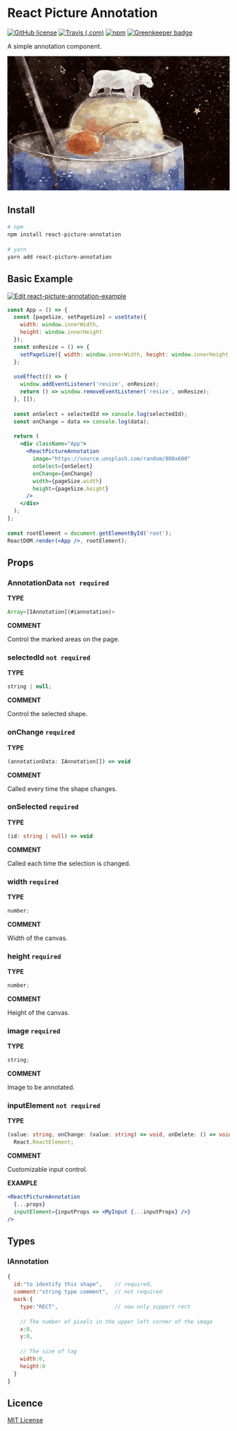 # React Picture Annotation

[![GitHub license](https://img.shields.io/badge/license-MIT-blue.svg)](https://github.com/kunduin/react-picture-annotation/blob/master/LICENSE) [![Travis (.com)](https://img.shields.io/travis/com/kunduin/react-picture-annotation.svg)](https://travis-ci.com/Kunduin/react-picture-annotation) [![npm](https://img.shields.io/npm/v/react-picture-annotation.svg)](https://www.npmjs.com/package/react-picture-annotation) [![Greenkeeper badge](https://badges.greenkeeper.io/Kunduin/react-picture-annotation.svg)](https://greenkeeper.io/)

A simple annotation component.

![rect](./doc/rect.gif)

## Install

```Bash
# npm
npm install react-picture-annotation

# yarn
yarn add react-picture-annotation
```

## Basic Example

[![Edit react-picture-annotation-example](https://codesandbox.io/static/img/play-codesandbox.svg)](https://codesandbox.io/s/react-picture-annotation-example-cw49e?fontsize=14)

```jsx
const App = () => {
  const [pageSize, setPageSize] = useState({
    width: window.innerWidth,
    height: window.innerHeight
  });
  const onResize = () => {
    setPageSize({ width: window.innerWidth, height: window.innerHeight });
  };

  useEffect(() => {
    window.addEventListener('resize', onResize);
    return () => window.removeEventListener('resize', onResize);
  }, []);

  const onSelect = selectedId => console.log(selectedId);
  const onChange = data => console.log(data);

  return (
    <div className="App">
      <ReactPictureAnnotation
        image="https://source.unsplash.com/random/800x600"
        onSelect={onSelect}
        onChange={onChange}
        width={pageSize.width}
        height={pageSize.height}
      />
    </div>
  );
};

const rootElement = document.getElementById('root');
ReactDOM.render(<App />, rootElement);
```

## Props

### AnnotationData `not required`

**TYPE**

```ts
Array<[IAnnotation](#iannotation)>
```

**COMMENT**

Control the marked areas on the page.

### selectedId `not required`

**TYPE**

```ts
string | null;
```

**COMMENT**

Control the selected shape.

### onChange `required`

**TYPE**

```ts
(annotationData: IAnnotation[]) => void
```

**COMMENT**

Called every time the shape changes.

### onSelected `required`

**TYPE**

```ts
(id: string | null) => void
```

**COMMENT**

Called each time the selection is changed.

### width `required`

**TYPE**

```ts
number;
```

**COMMENT**

Width of the canvas.

### height `required`

**TYPE**

```ts
number;
```

**COMMENT**

Height of the canvas.

### image `required`

**TYPE**

```ts
string;
```

**COMMENT**

Image to be annotated.

### inputElement `not required`

**TYPE**

```ts
(value: string, onChange: (value: string) => void, onDelete: () => void) =>
  React.ReactElement;
```

**COMMENT**

Customizable input control.

**EXAMPLE**

```jsx
<ReactPictureAnnotation
  {...props}
  inputElement={inputProps => <MyInput {...inputProps} />}
/>
```

## Types

### IAnnotation

```js
{
  id:"to identify this shape",    // required,
  comment:"string type comment",  // not required
  mark:{
    type:"RECT",                  // now only support rect

    // The number of pixels in the upper left corner of the image
    x:0,
    y:0,

    // The size of tag
    width:0,
    height:0
  }
}
```

## Licence

[MIT License](https://github.com/kunduin/react-picture-annotation/blob/master/LICENSE)
